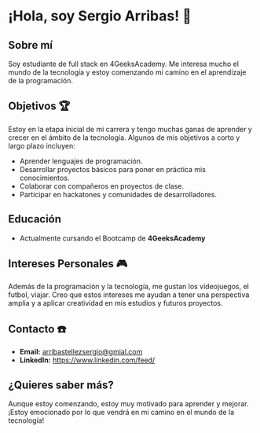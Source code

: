 # ¡Hola, soy Sergio Arribas! 👋

## Sobre mí

Soy estudiante de full stack en 4GeeksAcademy. Me interesa mucho el mundo de la tecnología y estoy comenzando mi camino en el aprendizaje de la programación.
## Objetivos 🏆

Estoy en la etapa inicial de mi carrera y tengo muchas ganas de aprender y crecer en el ámbito de la tecnología. Algunos de mis objetivos a corto y largo plazo incluyen:

- Aprender lenguajes de programación.
- Desarrollar proyectos básicos para poner en práctica mis conocimientos.
- Colaborar con compañeros en proyectos de clase.
- Participar en hackatones y comunidades de desarrolladores.

## Educación

- Actualmente cursando el Bootcamp de **4GeeksAcademy** 


## Intereses Personales 🎮

Además de la programación y la tecnología, me gustan los videojuegos, el futbol, viajar. Creo que estos intereses me ayudan a tener una perspectiva amplia y a aplicar creatividad en mis estudios y futuros proyectos.

## Contacto ☎️

- **Email:** arribastellezsergio@gmial.com
- **LinkedIn:** https://www.linkedin.com/feed/


## ¿Quieres saber más?

Aunque estoy comenzando, estoy muy motivado para aprender y mejorar. ¡Estoy emocionado por lo que vendrá en mi camino en el mundo de la tecnología!
